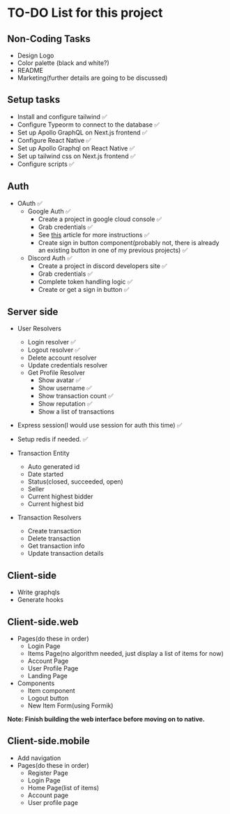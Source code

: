 # TO-DO List for this project

## Non-Coding Tasks

- Design Logo
- Color palette (black and white?)
- README
- Marketing(further details are going to be discussed)

## Setup tasks

- Install and configure tailwind ✅
- Configure Typeorm to connect to the database ✅
- Set up Apollo GraphQL on Next.js frontend ✅
- Configure React Native ✅
- Set up Apollo Graphql on React Native ✅
- Set up tailwind css on Next.js frontend ✅
- Configure scripts ✅

## Auth

- OAuth ✅
  - Google Auth ✅
    - Create a project in google cloud console ✅
    - Grab credentials ✅
    - See [this](https://medium.com/authpack/easy-google-auth-with-node-js-99ac40b97f4c) article for more instructions ✅
    - Create sign in button component(probably not, there is already an existing button in one of my previous projects) ✅
  - Discord Auth ✅
    - Create a project in discord developers site ✅
    - Grab credentials ✅
    - Complete token handling logic ✅
    - Create or get a sign in button ✅

## Server side

- User Resolvers

  - Login resolver ✅
  - Logout resolver ✅
  - Delete account resolver
  - Update credentials resolver
  - Get Profile Resolver
    - Show avatar ✅
    - Show username ✅
    - Show transaction count ✅
    - Show reputation ✅
    - Show a list of transactions

- Express session(I would use session for auth this time) ✅
- Setup redis if needed. ✅
- Transaction Entity

  - Auto generated id
  - Date started
  - Status(closed, succeeded, open)
  - Seller
  - Current highest bidder
  - Current highest bid

- Transaction Resolvers

  - Create transaction
  - Delete transaction
  - Get transaction info
  - Update transaction details

## Client-side

- Write graphqls
- Generate hooks

## Client-side.web

- Pages(do these in order)
  - Login Page
  - Items Page(no algorithm needed, just display a list of items for now)
  - Account Page
  - User Profile Page
  - Landing Page
- Components
  - Item component
  - Logout button
  - New Item Form(using Formik)

**Note: Finish building the web interface before moving on to native.**

## Client-side.mobile

- Add navigation
- Pages(do these in order)
  - Register Page
  - Login Page
  - Home Page(list of items)
  - Account page
  - User profile page
